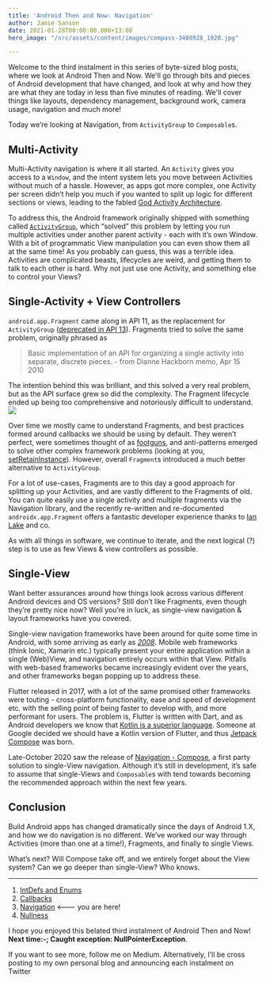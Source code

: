 ```yaml
---
title: 'Android Then and Now: Navigation'
author: Jamie Sanson
date: 2021-01-28T00:00:00.000+13:00
hero_image: "/src/assets/content/images/compass-3408928_1920.jpg"

---
```

Welcome to the third instalment in this series of byte-sized blog posts, where we look at Android Then and Now. We'll go through bits and pieces of Android development that have changed, and look at why and how they are what they are today in less than five minutes of reading. We'll cover things like layouts, dependency management, background work, camera usage, navigation and much more!

Today we’re looking at Navigation, from `ActivityGroup` to `Composable`s.

## Multi-Activity

Multi-Activity navigation is where it all started. An `Activity` gives you access to a `Window`, and the intent system lets you move between Activities without much of a hassle. However, as apps got more complex, one Activity per screen didn’t help you much if you wanted to split up logic for different sections or views, leading to the fabled [God Activity Architecture](https://medium.com/@taylorcase19/god-activity-architecture-one-architecture-to-rule-them-all-62fcd4c0c1d5).

To address this, the Android framework originally shipped with something called [`ActivityGroup`](https://developer.android.com/reference/android/app/ActivityGroup), which “solved” this problem by letting you run multiple activities under another parent activity - each with it’s own Window. With a bit of programmatic View manipulation you can even show them all at the same time! As you probably can guess, this was a terrible idea. Activities are complicated beasts, lifecycles are weird, and getting them to talk to each other is hard. Why not just use one Activity, and something else to control your Views?

## Single-Activity + View Controllers

`android.app.Fragment` came along in API 11, as the replacement for `ActivityGroup` ([deprecated in API 13](https://cs.android.com/android/_/android/platform/frameworks/base/+/2f04883ff880966d63d1aa4a1c7b05e497cfcc58)). Fragments tried to solve the same problem, originally phrased as

> Basic implementation of an API for organizing a single activity into separate, discrete pieces. - from Dianne Hackborn memo, Apr 15 2010

The intention behind this was brilliant, and this solved a very real problem, but as the API surface grew so did the complexity. The Fragment lifecycle ended up being too comprehensive and notoriously difficult to understand. ![](https://i.stack.imgur.com/1llRw.png)

Over time we mostly came to understand Fragments, and best practices formed around callbacks we should be using by default. They weren’t perfect, were sometimes thought of as [footguns](https://en.wiktionary.org/wiki/footgun), and anti-patterns emerged to solve other complex framework problems (looking at you, [setRetainInstance](https://android-review.googlesource.com/c/platform/frameworks/support/+/1159084)). However, overall `Fragment`s introduced a much better alternative to `ActivityGroup`.

For a lot of use-cases, Fragments are to this day a good approach for splitting up your Activities, and are vastly different to the Fragments of old. You can quite easily use a single activity and multiple fragments via the Navigation library, and the recently re-written and re-documented `androidx.app.Fragment` offers a fantastic developer experience thanks to [Ian Lake](https://twitter.com/ianhlake) and co.

As with all things in software, we continue to iterate, and the next logical (?) step is to use as few Views & view controllers as possible.

## Single-View

Want better assurances around how things look across various different Android devices and OS versions? Still don’t like Fragments, even though they’re pretty nice now? Well you’re in luck, as single-view navigation & layout frameworks have you covered.

Single-view navigation frameworks have been around for quite some time in Android, with some arriving as early as [_2008_](https://en.wikipedia.org/wiki/Adobe_AIR). Mobile web frameworks (think Ionic, Xamarin etc.) typically present your entire application within a single (Web)View, and navigation entirely occurs within that View. Pitfalls with web-based frameworks became increasingly evident over the years, and other frameworks began popping up to address these.

Flutter released in 2017, with a lot of the same promised other frameworks were touting - cross-platform functionality, ease and speed of development etc. with the selling point of being faster to develop with, and more performant for users. The problem is, Flutter is written with Dart, and as Android developers we know that [Kotlin is a superior language](https://developers.mews.com/13-reasons-why-dart-is-worse-than-kotlin/). Someone at Google decided we should have a Kotlin version of Flutter, and thus [Jetpack Compose](https://developer.android.com/jetpack/compose) was born.

Late-October 2020 saw the release of [Navigation - Compose](https://developer.android.com/jetpack/androidx/releases/navigation#compose-1.0.0-alpha01), a first party solution to single-View navigation. Although it’s still in development, it’s safe to assume that single-Views and `Composable`s with tend towards becoming the recommended approach within the next few years.

## Conclusion

Build Android apps has changed dramatically since the days of Android 1.X, and how we do navigation is no different. We’ve worked our way through Activities (more than one at a time!), Fragments, and finally to single Views.

What’s next? Will Compose take off, and we entirely forget about the View system? Can we go deeper than single-View? Who knows.

***

1. [IntDefs and Enums](https://jamie.sanson.dev/blog/android-then-and-now-intro-intdef-enums/) 
2. [Callbacks](https://jamie.sanson.dev/blog/android-then-and-now-callbacks/) 
3. [Navigation](https://jamie.sanson.dev/blog/android-then-and-now-navigation/) <--- you are here!
4. [Nullness](https://jamie.sanson.dev/blog/android-then-and-n-caught-exception-nullpointerexception/)

I hope you enjoyed this belated third instalment of Android Then and Now! **Next time:-; Caught exception: NullPointerException**.

If you want to see more, follow me on Medium. Alternatively, I’ll be cross posting to my own personal blog and announcing each instalment on Twitter